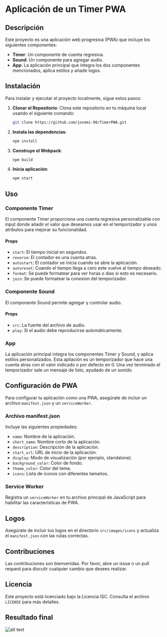 # Aplicación de un Timer PWA

## Descripción

Este proyecto es una aplicación web progresiva (PWA) que incluye los siguientes componentes:

- **Timer**: Un componente de cuenta regresiva.
- **Sound**: Un componente para agregar audio.
- **App**: La aplicación principal que integra los dos componentes mencionados, aplica estilos y añade logos.

## Instalación

Para instalar y ejecutar el proyecto localmente, sigue estos pasos:

1. **Clonar el Repositorio**: Clona este repositorio en tu máquina local usando el siguiente comando:
   ```bash
   git clone https://github.com/josemi-98/TimerPWA.git
2. **Instala las dependencias**:
   ```bash
   npm install
3. **Construye el Webpack**:
   ```bash
   npm build
4. **Inicia aplicación**:
   ```bash
   npm start
## Uso

### Componente Timer

El componente Timer proporciona una cuenta regresiva personalizable con input donde añadir el valor que deseamos usar en el temporizador y unos atributos para mejorar su funcionalidad.

#### Props
- `start`: El tiempo inicial en segundos.
- `reverse`: El contador es una cuenta atras.
- `autostart`: El contador se inicia cuando se abre la aplicación.
- `autoreset`: Cuando el tiempo llega a cero este vuelve al tiempo deseado.
- `format`: Se puede formatear para ver horas o dias si esto es necesario.
- `join`: Se puede formatear la conexion del temporizador.

### Componente Sound

El componente Sound permite agregar y controlar audio.

#### Props
- `src`: La fuente del archivo de audio.
- `play`: Si el audio debe reproducirse automáticamente.

### App

La aplicación principal integra los componentes Timer y Sound, y aplica estilos personalizados. Esta apliación es un temporizador que hace una cuenta atras con el valor indicado o por defecto en 0. Una vez terminado el temporizador sale un mensaje de listo, ayudado de un sonido.

## Configuración de PWA

Para configurar tu aplicación como una PWA, asegúrate de incluir un archivo `manifest.json` y un `serviceWorker`.

### Archivo manifest.json

Incluye las siguientes propiedades:
- `name`: Nombre de la aplicación.
- `short_name`: Nombre corto de la aplicación.
- `description`: Descripción de la aplicación.
- `start_url`: URL de inicio de la aplicación.
- `display`: Modo de visualización (por ejemplo, standalone).
- `background_color`: Color de fondo.
- `theme_color`: Color del tema.
- `icons`: Lista de iconos con diferentes tamaños.

### Service Worker

Registra un `serviceWorker` en tu archivo principal de JavaScript para habilitar las características de PWA.

## Logos

Asegúrate de incluir tus logos en el directorio `src/images/icons` y actualiza el `manifest.json` con las rutas correctas.

## Contribuciones

Las contribuciones son bienvenidas. Por favor, abre un issue o un pull request para discutir cualquier cambio que desees realizar.

## Licencia

Este proyecto está licenciado bajo la Licencia ISC. Consulta el archivo `LICENSE` para más detalles.

## Resultado final 
![alt text](image.png)

